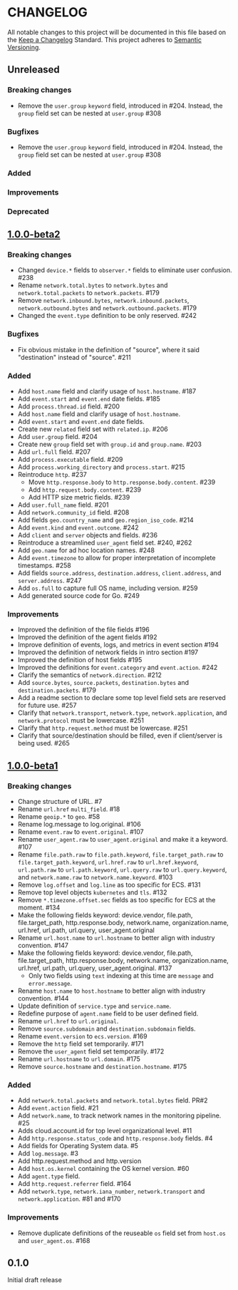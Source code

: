 # CHANGELOG
All notable changes to this project will be documented in this file based on the [Keep a Changelog](http://keepachangelog.com/) Standard. This project adheres to [Semantic Versioning](http://semver.org/).


## Unreleased

### Breaking changes

* Remove the `user.group` `keyword` field, introduced in #204. Instead,
  the `group` field set can be nested at `user.group` #308

### Bugfixes

* Remove the `user.group` `keyword` field, introduced in #204. Instead,
  the `group` field set can be nested at `user.group` #308

### Added

### Improvements

### Deprecated

## [1.0.0-beta2](https://github.com/elastic/ecs/compare/v1.0.0-beta1...v1.0.0-beta2)

### Breaking changes

* Changed `device.*` fields to `observer.*` fields to eliminate user confusion. #238
* Rename `network.total.bytes` to `network.bytes` and `network.total.packets`
  to `network.packets`. #179
* Remove `network.inbound.bytes`, `network.inbound.packets`,
  `network.outbound.bytes` and `network.outbound.packets`. #179
* Changed the `event.type` definition to be only reserved. #242

### Bugfixes

* Fix obvious mistake in the definition of "source", where it said "destination"
  instead of "source". #211

### Added
* Add `host.name` field and clarify usage of `host.hostname`. #187
* Add `event.start` and `event.end` date fields. #185
* Add `process.thread.id` field. #200
* Add `host.name` field and clarify usage of `host.hostname`.
* Add `event.start` and `event.end` date fields.
* Create new `related` field set with `related.ip`. #206
* Add `user.group` field. #204
* Create new `group` field set with `group.id` and `group.name`. #203
* Add `url.full` field. #207
* Add `process.executable` field. #209
* Add `process.working_directory` and `process.start`. #215
* Reintroduce `http`. #237
  * Move `http.response.body` to `http.response.body.content`. #239
  * Add `http.request.body.content`. #239
  * Add HTTP size metric fields. #239
* Add `user.full_name` field. #201
* Add `network.community_id` field. #208
* Add fields `geo.country_name` and `geo.region_iso_code`. #214
* Add `event.kind` and `event.outcome`. #242
* Add `client` and `server` objects and fields. #236
* Reintroduce a streamlined `user_agent` field set. #240, #262
* Add `geo.name` for ad hoc location names. #248
* Add `event.timezone` to allow for proper interpretation of incomplete timestamps. #258
* Add fields `source.address`, `destination.address`, `client.address`, and
  `server.address`. #247
* Add `os.full` to capture full OS name, including version. #259
* Add generated source code for Go. #249

### Improvements
* Improved the definition of the file fields #196
* Improved the definition of the agent fields #192
* Improve definition of events, logs, and metrics in event section #194
* Improved the definition of network fields in intro section #197
* Improved the definition of host fields #195
* Improved the definitions for `event.category` and `event.action`. #242
* Clarify the semantics of `network.direction`. #212
* Add `source.bytes`, `source.packets`, `destination.bytes` and `destination.packets`. #179
* Add a readme section to declare some top level field sets are reserved for
  future use. #257
* Clarify that `network.transport`, `network.type`, `network.application`,
  and `network.protocol` must be lowercase. #251
* Clarify that `http.request.method` must be lowercase. #251
* Clarify that source/destination should be filled, even if client/server is
  being used. #265

## [1.0.0-beta1](https://github.com/elastic/ecs/compare/v0.1.0...v1.0.0-beta1)

### Breaking changes
* Change structure of URL. #7
* Rename `url.href` `multi_field`. #18
* Rename `geoip.*` to `geo`. #58
* Rename log.message to log.original. #106
* Rename `event.raw` to `event.original`. #107
* Rename `user_agent.raw` to `user_agent.original` and make it a keyword. #107
* Rename `file.path.raw` to `file.path.keyword`, `file.target_path.raw` to `file.target_path.keyword`,
  `url.href.raw` to `url.href.keyword`, `url.path.raw` to `url.path.keyword`,
  `url.query.raw` to `url.query.keyword`, and `network.name.raw` to `network.name.keyword`. #103
* Remove `log.offset` and `log.line` as too specific for ECS. #131
* Remove top level objects `kubernetes` and `tls`. #132
* Remove `*.timezone.offset.sec` fields as too specific for ECS at the moment. #134
* Make the following fields keyword: device.vendor, file.path, file.target_path, http.response.body, network.name, organization.name, url.href, url.path, url.query, user_agent.original
* Rename `url.host.name` to `url.hostname` to better align with industry convention. #147
* Make the following fields keyword: device.vendor, file.path, file.target_path, http.response.body, network.name, organization.name, url.href, url.path, url.query, user_agent.original. #137
  * Only two fields using `text` indexing at this time are `message` and `error.message`.
* Rename `host.name` to `host.hostname` to better align with industry convention. #144
* Update definition of `service.type` and `service.name`.
* Redefine purpose of `agent.name` field to be user defined field.
* Rename `url.href` to `url.original`.
* Remove `source.subdomain` and `destination.subdomain` fields.
* Rename `event.version` to `ecs.version`. #169
* Remove the `http` field set temporarily. #171
* Remove the `user_agent` field set temporarily. #172
* Rename `url.hostname` to `url.domain`. #175
* Remove `source.hostname` and `destination.hostname`. #175

### Added
* Add `network.total.packets` and `network.total.bytes` field. PR#2
* Add `event.action` field. #21
* Add `network.name`, to track network names in the monitoring pipeline. #25
* Adds cloud.account.id for top level organizational level. #11
* Add `http.response.status_code` and `http.response.body` fields. #4
* Add fields for Operating System data. #5
* Add `log.message`. #3
* Add http.request.method and http.version
* Add `host.os.kernel` containing the OS kernel version. #60
* Add `agent.type` field.
* Add `http.request.referrer` field. #164
* Add `network.type`, `network.iana_number`, `network.transport` and
  `network.application`. #81 and #170

### Improvements

* Remove duplicate definitions of the reuseable `os` field set from `host.os` and
  `user_agent.os`.  #168

## 0.1.0

Initial draft release

